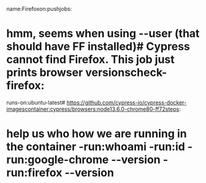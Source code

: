 name:Firefoxon:pushjobs:
# hmm, seems when using --user (that should have FF installed)# Cypress cannot find Firefox. This job just prints browser versionscheck-firefox:
runs-on:ubuntu-latest# https://github.com/cypress-io/cypress-docker-imagescontainer:cypress/browsers:node13.6.0-chrome80-ff72steps:
# help us who how we are running in the container -run:whoami -run:id -run:google-chrome --version -run:firefox --version

